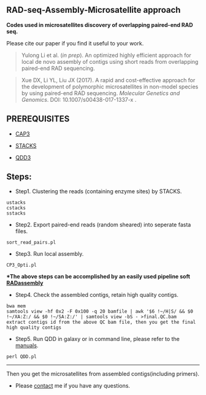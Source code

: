 RAD-seq-Assembly-Microsatellite approach
---
<strong>Codes used in microsatellites discovery of overlapping paired-end RAD seq.</strong>

Please cite our paper if you find it useful to your work.

>Yulong Li et al. (<em>in prep</em>). An optimized highly efficient approach for local de novo assembly of contigs using short reads from overlapping paired-end RAD sequencing.

>Xue DX, Li YL, Liu JX (2017). A rapid and cost-effective approach for the development of polymorphic microsatellites 
in non-model species by using paired-end RAD sequencing. <em>Molecular Genetics and Genomics</em>. DOI: 10.1007/s00438-017-1337-x
.

PREREQUISITES
---
* [CAP3](http://seq.cs.iastate.edu/cap3.html)

* [STACKS](http://catchenlab.life.illinois.edu/stacks/)

* [QDD3](http://net.imbe.fr/~emeglecz/qdd_download.html)

Steps:
---
* Step1. Clustering the reads (containing enzyme sites) by STACKS.
```
ustacks
cstacks
sstacks
```
* Step2. Export paired-end reads (random sheared) into seperate fasta files.
```
sort_read_pairs.pl
```
* Step3. Run local assembly.
```
CP3_Opti.pl
```
<strong>*The above steps can be accomplished by an easily used pipeline soft [RADassembly](https://github.com/lyl8086/RADscripts/tree/master/RADassembly/Pipeline)</strong>

* Step4. Check the assembled contigs, retain high quality contigs.
```
bwa mem
samtools view -hf 0x2 -F 0x100 -q 20 bamfile | awk '$6 !~/H|S/ && $0 !~/XA:Z:/ && $0 !~/SA:Z:/' | samtools view -bS - >final.QC.bam
extract contigs id from the above QC bam file, then you get the final high quality contigs
```
* Step5. Run QDD in galaxy or in command line, please refer to the [manuals](http://net.imbe.fr/~emeglecz/QDDweb/QDD-3.1.2/Documentation_QDD-3.1.2.pdf).
```
perl QDD.pl
```

---

Then you get the microsatellites from assembled contigs(including primers).


* Please [contact](mailto:liyulong12@mails.ucas.ac.cn) me if you have any questions.
